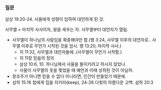 ### 질문
삼상 19:20-24. 사울에게 성령이 임하여 대언하게 된 것.

사무엘 = 마지막 사사이자, 왕을 세우는 자. 사무엘부터 대언자가 열림. 
- 사무엘이 하나님의 사람임을 확증해야만 함.(행 3:24, 사무엘 이후의 대언자로.. 사무엘 이후로 무언가 시작된 것을 암시. 행 13:20, 마지막 사사.)
	- 히 11:32, 사무엘과 대언자들에..(사무엘이 무언가 시작함.)
	- 히 11장 믿음의 정의
	- 삼상 10:6, 10. 하나님께서 사울을 돌이키려고 하시지 않았나.
	- 사울이 사무엘의 옷을 찢었을 때 예언과 이때 성취된 것이 아닐까.
- 창조주가 아니면 믿을 수 없다 아니라면, 인간이 만들었기 때문에.
- 삼하 15:16 첩에게 집을 지키라(keep), 24-26 다윗의 아름다운 고백. 삼하 20:3